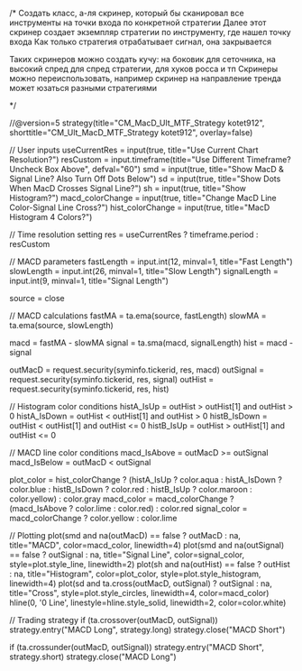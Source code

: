 /*
Создать класс, а-ля скринер, который бы сканировал все инструменты на точки входа по конкретной стратегии
Далее этот скринер создает экземпляр стратегии по инструменту, где нашел точку входа
Как только стратегия отрабатывает сигнал, она закрывается

Таких скринеров можно создать кучу: на боковик для сеточника, на высокий спред для спред стратегии, для хуков росса и тп
Скринеры можно переиспользовать, например скринер на направление тренда может юзаться разными стратегиями

*/


//@version=5
strategy(title="CM_MacD_Ult_MTF_Strategy kotet912", shorttitle="CM_Ult_MacD_MTF_Strategy kotet912", overlay=false)

// User inputs
useCurrentRes = input(true, title="Use Current Chart Resolution?")
resCustom = input.timeframe(title="Use Different Timeframe? Uncheck Box Above", defval="60")
smd = input(true, title="Show MacD & Signal Line? Also Turn Off Dots Below")
sd = input(true, title="Show Dots When MacD Crosses Signal Line?")
sh = input(true, title="Show Histogram?")
macd_colorChange = input(true, title="Change MacD Line Color-Signal Line Cross?")
hist_colorChange = input(true, title="MacD Histogram 4 Colors?")

// Time resolution setting
res = useCurrentRes ? timeframe.period : resCustom

// MACD parameters
fastLength = input.int(12, minval=1, title="Fast Length")
slowLength = input.int(26, minval=1, title="Slow Length")
signalLength = input.int(9, minval=1, title="Signal Length")

source = close

// MACD calculations
fastMA = ta.ema(source, fastLength)
slowMA = ta.ema(source, slowLength)

macd = fastMA - slowMA
signal = ta.sma(macd, signalLength)
hist = macd - signal

outMacD = request.security(syminfo.tickerid, res, macd)
outSignal = request.security(syminfo.tickerid, res, signal)
outHist = request.security(syminfo.tickerid, res, hist)

// Histogram color conditions
histA_IsUp = outHist > outHist[1] and outHist > 0
histA_IsDown = outHist < outHist[1] and outHist > 0
histB_IsDown = outHist < outHist[1] and outHist <= 0
histB_IsUp = outHist > outHist[1] and outHist <= 0

// MACD line color conditions
macd_IsAbove = outMacD >= outSignal
macd_IsBelow = outMacD < outSignal

plot_color = hist_colorChange ? (histA_IsUp ? color.aqua : histA_IsDown ? color.blue : histB_IsDown ? color.red : histB_IsUp ? color.maroon : color.yellow) : color.gray
macd_color = macd_colorChange ? (macd_IsAbove ? color.lime : color.red) : color.red
signal_color = macd_colorChange ? color.yellow : color.lime

// Plotting
plot(smd and na(outMacD) == false ? outMacD : na, title="MACD", color=macd_color, linewidth=4)
plot(smd and na(outSignal) == false ? outSignal : na, title="Signal Line", color=signal_color, style=plot.style_line, linewidth=2)
plot(sh and na(outHist) == false ? outHist : na, title="Histogram", color=plot_color, style=plot.style_histogram, linewidth=4)
plot(sd and ta.cross(outMacD, outSignal) ? outSignal : na, title="Cross", style=plot.style_circles, linewidth=4, color=macd_color)
hline(0, '0 Line', linestyle=hline.style_solid, linewidth=2, color=color.white)

// Trading strategy
if (ta.crossover(outMacD, outSignal)) 
    strategy.entry("MACD Long", strategy.long)
    strategy.close("MACD Short")

if (ta.crossunder(outMacD, outSignal))
    strategy.entry("MACD Short", strategy.short)
    strategy.close("MACD Long")
